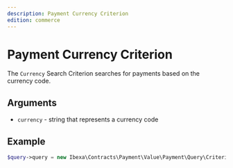 ```yaml
---
description: Payment Currency Criterion
edition: commerce
---
```


# Payment Currency Criterion

The `Currency` Search Criterion searches for payments based on the currency code.

## Arguments

- `currency` - string that represents a currency code

## Example

``` php
$query->query = new Ibexa\Contracts\Payment\Value\Payment\Query\Criterion\Currency('EUR');
```